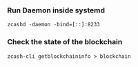 ### Run Daemon inside systemd
```
zcashd -daemon -bind=[::]:8233
```

### Check the state of the blockchain
```
zcash-cli getblockchaininfo > blockchain
```

